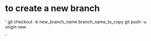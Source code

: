 # to create a new branch
'
git checkout -b new_branch_name branch_name_to_copy
git push -u origin new

'
